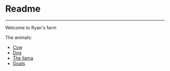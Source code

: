 # Readme

----

Welcome to Ryan's farm

The animals:

* [Cow](./cow.md)
* [Dog](./dog.md)
* [The llama](./llama-time.md)
* [Goats](./goats.md)
